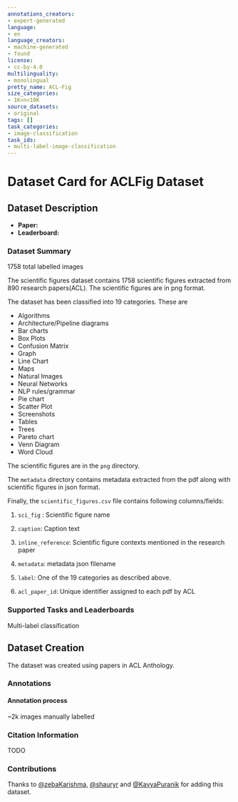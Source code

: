 ```yaml
---
annotations_creators:
- expert-generated
language:
- en
language_creators:
- machine-generated
- found
license:
- cc-by-4.0
multilinguality:
- monolingual
pretty_name: ACL-Fig
size_categories:
- 1K<n<10K
source_datasets:
- original
tags: []
task_categories:
- image-classification
task_ids:
- multi-label-image-classification     
---
```


# Dataset Card for ACLFig Dataset

<!-- ## Table of Contents
- [Table of Contents](#table-of-contents)
- [Dataset Description](#dataset-description)
  - [Dataset Summary](#dataset-summary)
  - [Supported Tasks and Leaderboards](#supported-tasks-and-leaderboards)
  - [Languages](#languages)
- [Dataset Structure](#dataset-structure)
  - [Data Instances](#data-instances)
  - [Data Fields](#data-fields)
  - [Data Splits](#data-splits)
- [Dataset Creation](#dataset-creation)
  - [Curation Rationale](#curation-rationale)
  - [Source Data](#source-data)
  - [Annotations](#annotations)
  - [Personal and Sensitive Information](#personal-and-sensitive-information)
- [Considerations for Using the Data](#considerations-for-using-the-data)
  - [Social Impact of Dataset](#social-impact-of-dataset)
  - [Discussion of Biases](#discussion-of-biases)
  - [Other Known Limitations](#other-known-limitations)
- [Additional Information](#additional-information)
  - [Dataset Curators](#dataset-curators)
  - [Licensing Information](#licensing-information)
  - [Citation Information](#citation-information)
  - [Contributions](#contributions) -->

## Dataset Description

- **Paper:**
- **Leaderboard:**

### Dataset Summary

1758 total labelled images

The scientific figures dataset contains 1758 scientific figures extracted from 890 research papers(ACL). The scientific figures are in png format.

The dataset has been classified into 19 categories. These are 
-  Algorithms 
- Architecture/Pipeline diagrams
- Bar charts 
- Box Plots 
- Confusion Matrix
- Graph 
- Line Chart 
- Maps 
- Natural Images 
- Neural Networks 
- NLP rules/grammar 
- Pie chart 
- Scatter Plot 
- Screenshots
- Tables
- Trees 
- Pareto chart 
- Venn Diagram 
- Word Cloud


The scientific figures are in the `png` directory.

The `metadata` directory contains metadata extracted from the pdf along with scientific figures in json format.

Finally, the `scientific_figures.csv` file contains following columns/fields:

1. `sci_fig` : Scientific figure name

2. `caption`: Caption text

3. `inline_reference`: Scientific figure contexts mentioned in the research paper

4. `metadata`: metadata json filename

5. `label`: One of the 19 categories as described above.

6. `acl_paper_id`: Unique identifier assigned to each pdf by ACL
### Supported Tasks and Leaderboards

Multi-label classification

## Dataset Creation
The dataset was created using papers in ACL Anthology. 

### Annotations

#### Annotation process
~2k images manually labelled

### Citation Information
TODO

### Contributions

Thanks to [@zebaKarishma](https://github.com/zebaKarishma), [@shauryr](https://github.com/shauryr) and [@KavyaPuranik](https://github.com/KavyaPuranik) for adding this dataset.
